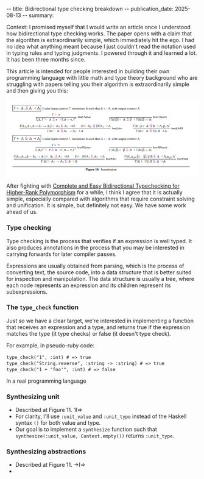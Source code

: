 -- title: Bidirectional type checking breakdown
-- publication_date: 2025-08-13
-- summary:

Context: I promised myself that I would write an article once I understood how
bidirectional type checking works. The paper opens with a claim that the
algorithm is extraordinarily simple, which immediately hit the ego. I had no
idea what anything meant because I just couldn't read the notation used in
typing rules and typing judgments. I powered through it and learned a lot.
It has been three months since.

This article is intended for people interested in building their own programming
language with little math and type theory background who are struggling with
papers telling you their algorithm is extraordinarily simple and then giving you
this:

![image](/images/11_01.png)

After fighting with [Complete and Easy Bidirectional Typechecking for
Higher-Rank Polymorphism](https://arxiv.org/abs/1306.6032) for a while, I
think I agree that it is actually simple, especially compared with
algorithms that require constraint solving and unification. It is simple, but
definitely not easy. We have some work ahead of us.

### Type checking

Type checking is the process that verifies if an expression is well typed. It
also produces annotations in the process that you may be interested in carrying
forwards for later compiler passes.

Expressions are usually obtained from parsing, which is the process of converting
text, the source code, into a data structure that is better suited for inspection
and manipulation. The data structure is usually a tree, where each node represents
an expression and its children represent its subexpressions.

### The `type_check` function

Just so we have a clear target, we're interested in implementing a function that
receives an expression and a type, and returns true if the expression matches
the type (it type checks) or false (it doesn't type check).

For example, in pseudo-ruby code:

```
type_check("1", :int) # => true
type_check("String.reverse", :string -> :string) # => true
type_check("1 + 'foo'", :int) # => false
```

In a real programming language

### Synthesizing unit

* Described at Figure 11. 1I=>
* For clarity, I'll use `:unit_value` and `:unit_type` instead of the Haskell
  syntax `()` for both value and type.
* Our goal is to implement a `synthesize` function such that
  `synthesize(:unit_value, Context.empty())` returns `:unit_type`.


### Synthesizing abstractions

* Described at Figure 11. ->I=>
*
